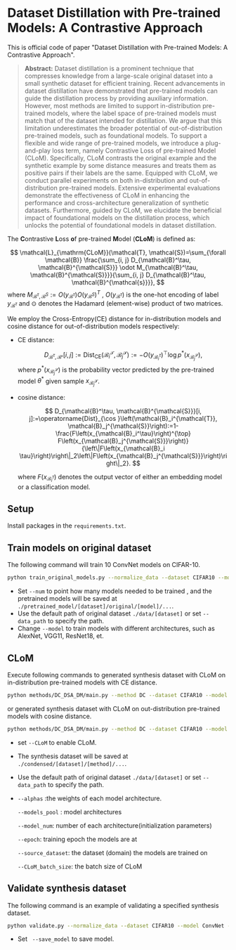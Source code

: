 # Dataset Distillation with Pre-trained Models: A Contrastive Approach

This is official code of paper "Dataset Distillation with Pre-trained Models: A Contrastive Approach". 

> **Abstract:** Dataset distillation is a prominent technique that compresses knowledge from a large-scale original dataset into a small synthetic dataset for efficient training. Recent advancements in dataset distillation have demonstrated that pre-trained models can guide the distillation process by providing auxiliary information. However, most methods are limited to support in-distribution pre-trained models, where the label space of pre-trained models must match that of the dataset intended for distillation. We argue that this limitation underestimates the broader potential of out-of-distribution pre-trained models, such as foundational models. To support a flexible and wide range of pre-trained models, we introduce a plug-and-play loss term, namely Contrastive Loss of pre-trained Model (CLoM). Specifically, CLoM contrasts the original example and the synthetic example by some distance measures and treats them as positive pairs if their labels are the same. Equipped with CLoM, we conduct parallel experiments on both in-distribution and out-of-distribution pre-trained models. Extensive experimental evaluations demonstrate the effectiveness of CLoM in enhancing the performance and cross-architecture generalization of synthetic datasets. Furthermore, guided by CLoM, we elucidate the beneficial impact of foundational models on the distillation process, which unlocks the potential of foundational models in dataset distillation.

The **C**ontrastive **L**oss **o**f pre-trained **M**odel (**CLoM**) is defined as:

$$
\mathcal{L}_{\mathrm{CLoM}}(\mathcal{T}, \mathcal{S})=\sum_{\forall \mathcal{B}} \frac{\sum_{i, j} D_{\mathcal{B}^\tau, \mathcal{B}^{\mathcal{S}}} \odot M_{\mathcal{B}^\tau, \mathcal{B}^{\mathcal{S}}}}{\sum_{i, j} D_{\mathcal{B}^\tau, \mathcal{B}^{\mathcal{s}}}},
$$
where $M_{\mathcal{B}^\tau,\mathcal{B}^S}:=O\left(y_{\mathcal{B}^\tau}\right)O\left(y_{\mathcal{B}^S}\right)^T$ , $O\left(y_{\mathcal{B}^\tau}\right)$ is the one-hot encoding of label $y_{\mathcal{B}^\tau}$ and $\odot$ denotes the Hadamard (element-wise) product of two matrices. 

We employ the Cross-Entropy(CE) distance for in-distribution models and cosine distance for out-of-distribution models respectively:

* CE distance:

  $$
  D_{\mathcal{B}^\tau, \mathcal{B}^{\mathcal{s}}}[i, j]:=\operatorname{Dist}_{\mathrm{CE}}\left(\mathcal{B}_i^{\mathcal{T}}, \mathcal{B}_j^{\mathcal{S}}\right):=-O\left(y_{\mathcal{B}_i^\tau}\right)^{\top} \log p^*\left(x_{\mathcal{B}_j^{\mathcal{S}}}\right),
  $$
  where $p^*\left(x_{\mathcal{B}_j^{\mathcal{S}}}\right)$ is the probability vector predicted by the pre-trained model $\theta^*$ given sample $x_{\mathcal{B}_j^{\mathcal{S}}}$.
  
* cosine distance:

  $$
  D_{\mathcal{B}^\tau, \mathcal{B}^{\mathcal{S}}}[i, j]:=\operatorname{Dist}_{\cos }\left(\mathcal{B}_i^{\mathcal{T}}, \mathcal{B}_j^{\mathcal{S}}\right):=1-\frac{F\left(x_{\mathcal{B}_i^\tau}\right)^{\top} F\left(x_{\mathcal{B}_j^{\mathcal{S}}}\right)}{\left\|F\left(x_{\mathcal{B}_i \tau}\right)\right\|_2\left\|F\left(x_{\mathcal{B}_j^{\mathcal{S}}}\right)\right\|_2}.
  $$

  where  $F \left(x_{\mathcal{B}_i^\tau}\right)$ denotes the output vector of either an embedding model or a classification model.

## Setup

Install packages in the `requirements.txt`.

## Train models on original dataset

The following command will train 10 ConvNet models on CIFAR-10.

```bash
python train_original_models.py --normalize_data --dataset CIFAR10 --model ConvNet --num 10
```

* Set `--num` to point how many models needed to be trained , and the pretrained models will be saved at `./pretrained_model/[dataset]/original/[model]/...`.
*  Use the default path of original dataset `./data/[dataset]` or set `--data_path` to specify the path.
*  Change `--model` to train models with different architectures, such as AlexNet, VGG11, ResNet18, et.

## CLoM

Execute following commands to generated synthesis dataset with CLoM on in-distribution pre-trained models with CE distance.

```sh
python methods/DC_DSA_DM/main.py --method DC --dataset CIFAR10 --model ConvNet --ipc 10 --CLoM --CLoM_distance ce --models_pool ConvNet --alphas 1000  --model_num 1 --epoch 150 --source_dataset CIFAR10 --CLoM_batch_size 8196
```

or generated synthesis dataset with CLoM on out-distribution pre-trained models with cosine distance.

```sh
python methods/DC_DSA_DM/main.py --method DC --dataset CIFAR10 --model ConvNet --ipc 10 --CLoM --CLoM_distance cos --models_pool ConvNet --alphas 1000  --model_num 1 --epoch 150 --source_dataset CIFAR100 --CLoM_batch_size 8196
```

* set `--CLoM` to enable CLoM.

* The synthesis dataset will be saved at `./condensed/[dataset]/[method]/...`.

* Use the default path of original dataset `./data/[dataset]` or set `--data_path` to specify the path.

* `--alphas` :the weights of each model architecture.

   `--models_pool` : model architectures

   `--model_num`: number of each architecture(initialization parameters)

   `--epoch`: training epoch the models are at

  `--source_dataset`: the dataset (domain) the models are trained on
  
  `--CLoM_batch_size`: the batch size of CLoM

## Validate synthesis dataset

The following command is an example of validating a specified synthesis dataset.

```bash
python validate.py --normalize_data --dataset CIFAR10 --model ConvNet --dsa --method DC --ipc 10 --synthesis_data_path <specified_path>
```

*  Set ` --save_model` to save model.

